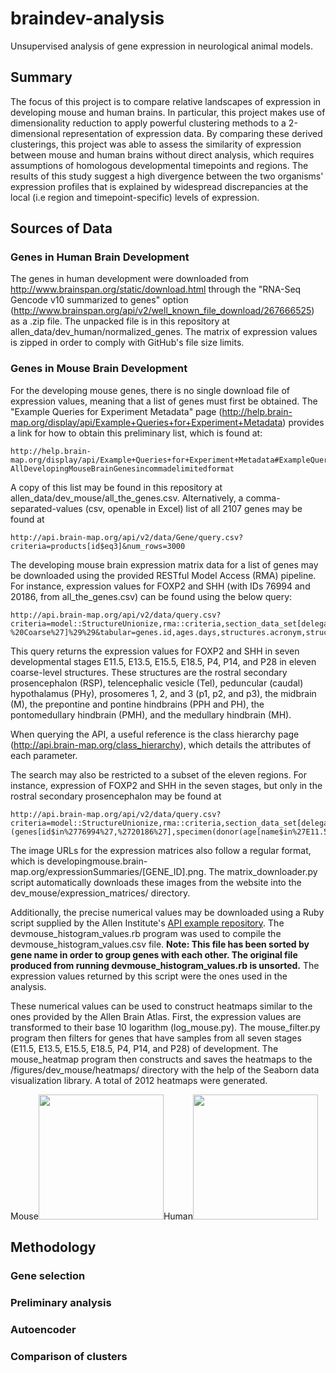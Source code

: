 # braindev-analysis
Unsupervised analysis of gene expression in neurological animal models.
## Summary
The focus of this project is to compare relative landscapes of expression in developing mouse and human brains. In particular, this project makes use of dimensionality reduction to apply powerful clustering methods to a 2-dimensional representation of expression data. By comparing these derived clusterings, this project was able to assess the similarity of expression between mouse and human brains without direct analysis, which requires assumptions of homologous developmental timepoints and regions. The results of this study suggest a high divergence between the two organisms' expression profiles that is explained by widespread discrepancies at the local (i.e region and timepoint-specific) levels of expression.
## Sources of Data
### Genes in Human Brain Development
The genes in human development were downloaded from http://www.brainspan.org/static/download.html through the "RNA-Seq Gencode v10 summarized to genes" option (http://www.brainspan.org/api/v2/well_known_file_download/267666525) as a .zip file. The unpacked file is in this repository at allen_data/dev_human/normalized_genes. The matrix of expression values is zipped in order to comply with GitHub's file size limits.
### Genes in Mouse Brain Development
For the developing mouse genes, there is no single download file of expression values, meaning that a list of genes must first be obtained. The "Example Queries for Experiment Metadata" page (http://help.brain-map.org/display/api/Example+Queries+for+Experiment+Metadata) provides a link for how to obtain this preliminary list, which is found at:

```
http://help.brain-map.org/display/api/Example+Queries+for+Experiment+Metadata#ExampleQueriesforExperimentMetadata-AllDevelopingMouseBrainGenesincommadelimitedformat
```

A copy of this list may be found in this repository at allen_data/dev_mouse/all_the_genes.csv.
Alternatively, a comma-separated-values (csv, openable in Excel) list of all 2107 genes may be found at
```
http://api.brain-map.org/api/v2/data/Gene/query.csv?criteria=products[id$eq3]&num_rows=3000
```
The developing mouse brain expression matrix data for a list of genes may be downloaded using the provided RESTful Model Access (RMA) pipeline. For instance, expression values for FOXP2 and SHH (with IDs 76994 and 20186, from all_the_genes.csv) can be found using the below query:

```
http://api.brain-map.org/api/v2/data/query.csv?criteria=model::StructureUnionize,rma::criteria,section_data_set[delegate$eqfalse]%28genes[id$in%2776994%27,%2720186%27],specimen%28donor%28age[name$in%27E11.5%27,%27E13.5%27,%27E15.5%27,%27E18.5%27,%27P4%27,%27P14%27,%27P28%27]%29%29%29,structure%28structure_sets_structures%28structure_set[name$eq%27Developing%20Mouse%20-%20Coarse%27]%29%29&tabular=genes.id,ages.days,structures.acronym,structures.name,structures.graph_order,structure_unionizes.expression_energy&num_rows=10000000
```

This query returns the expression values for FOXP2 and SHH in seven developmental stages E11.5, E13.5, E15.5, E18.5, P4, P14, and P28 in eleven coarse-level structures. These structures are the rostral secondary prosencephalon (RSP), telencephalic vesicle (Tel), peduncular (caudal) hypothalamus (PHy), prosomeres 1, 2, and 3 (p1, p2, and p3), the midbrain (M), the prepontine and pontine hindbrains (PPH and PH), the pontomedullary hindbrain (PMH), and the medullary hindbrain (MH).

When querying the API, a useful reference is the class hierarchy page (http://api.brain-map.org/class_hierarchy), which details the attributes of each parameter. 

The search may also be restricted to a subset of the eleven regions. For instance, expression of FOXP2 and SHH in the seven stages, but only in the rostral secondary prosencephalon may be found at 

```
http://api.brain-map.org/api/v2/data/query.csv?criteria=model::StructureUnionize,rma::criteria,section_data_set[delegate$eqfalse](genes[id$in%2776994%27,%2720186%27],specimen(donor(age[name$in%27E11.5%27,%27E13.5%27,%27E15.5%27,%27E18.5%27,%27P4%27,%27P14%27,%27P28%27]))),structure(structure_sets_structures(structure[acronym$in%27RSP%27]))&tabular=genes.id,ages.days,structures.acronym,structures.name,structures.graph_order,structure_unionizes.expression_energy&num_rows=10000000
```

The image URLs for the expression matrices also follow a regular format, which is developingmouse.brain-map.org/expressionSummaries/[GENE_ID].png. The matrix_downloader.py script automatically downloads these images from the website into the dev_mouse/expression_matrices/ directory. 

Additionally, the precise numerical values may be downloaded using a Ruby script supplied by the Allen Institute's [API example repository](https://github.com/AllenBrainAtlas/api-examples). The devmouse_histogram_values.rb program was used to compile the devmouse_histogram_values.csv file. **Note: This file has been sorted by gene name in order to group genes with each other. The original file produced from running devmouse_histogram_values.rb is unsorted.** The expression values returned by this script were the ones used in the analysis.

These numerical values can be used to construct heatmaps similar to the ones provided by the Allen Brain Atlas. First, the expression values are transformed to their base 10 logarithm (log_mouse.py). The mouse_filter.py program then filters for genes that have samples from all seven stages (E11.5, E13.5, E15.5, E18.5, P4, P14, and P28) of development. The mouse_heatmap program then constructs and saves the heatmaps to the /figures/dev_mouse/heatmaps/ directory with the help of the Seaborn data visualization library. A total of 2012 heatmaps were generated.

Mouse<img src="https://raw.githubusercontent.com/kevin-who/braindev-analysis/master/figures/dev_mouse/heatmaps/Foxp2.png" width="200"/>Human<img src="https://raw.githubusercontent.com/kevin-who/braindev-analysis/master/figures/dev_human/heatmaps/FOXP2.png" width="200"/> 

## Methodology
### Gene selection

### Preliminary analysis

### Autoencoder

### Comparison of clusters
